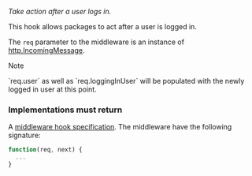 *Take action after a user logs in.*

This hook allows packages to act after a user is logged in.

The `req` parameter to the middleware is an instance of
[http.IncomingMessage](http://nodejs.org/api/http.html#http_http_incomingmessage).

<div class="admonition warning"><p class="admonition-title">Note</p>
  <p>
    `req.user` as well as `req.loggingInUser` will be populated with the newly
    logged in user at this point.
  </p>
</div>

<h3>Implementations must return</h3>

A
[middleware hook specification](guide/concepts#middleware-hook-specification).
The middleware have the following signature:

```javascript
function(req, next) {
  ...
}
```
